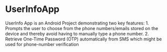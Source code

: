 # UserInfoApp
UserInfo App is an Android Project demonstrating two key features: 1. Prompts the user to choose from the phone numbers/emails stored on the device and thereby avoid having to manually type a phone number. 2. Retrieve One-Time Password (OTP) automatically from SMS which might be used for phone-number verification
